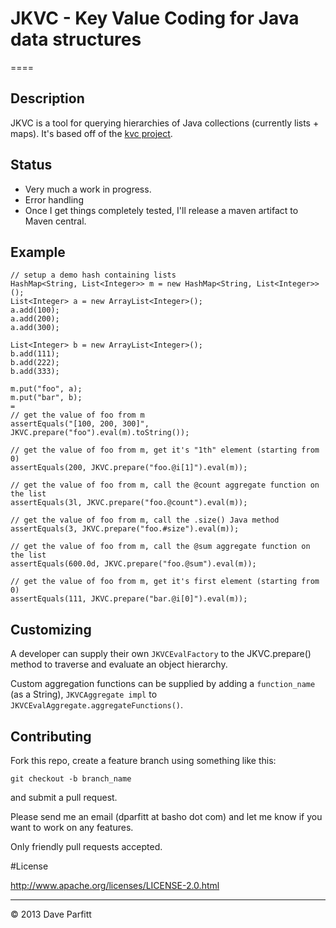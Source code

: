 # JKVC - Key Value Coding for Java data structures
====

## Description 

JKVC is a tool for querying hierarchies of Java collections (currently lists + maps). It's based off of the [kvc project](https://github.com/etrepum/kvc).

## Status

- Very much a work in progress. 
- Error handling
- Once I get things completely tested, I'll release a maven artifact to Maven central.



## Example

```
// setup a demo hash containing lists
HashMap<String, List<Integer>> m = new HashMap<String, List<Integer>>();
List<Integer> a = new ArrayList<Integer>();
a.add(100);
a.add(200);
a.add(300);

List<Integer> b = new ArrayList<Integer>();
b.add(111);
b.add(222);
b.add(333);

m.put("foo", a);
m.put("bar", b);
=
// get the value of foo from m
assertEquals("[100, 200, 300]", JKVC.prepare("foo").eval(m).toString());

// get the value of foo from m, get it's "1th" element (starting from 0)
assertEquals(200, JKVC.prepare("foo.@i[1]").eval(m));

// get the value of foo from m, call the @count aggregate function on the list
assertEquals(3l, JKVC.prepare("foo.@count").eval(m));

// get the value of foo from m, call the .size() Java method
assertEquals(3, JKVC.prepare("foo.#size").eval(m));

// get the value of foo from m, call the @sum aggregate function on the list
assertEquals(600.0d, JKVC.prepare("foo.@sum").eval(m));

// get the value of foo from m, get it's first element (starting from 0)
assertEquals(111, JKVC.prepare("bar.@i[0]").eval(m));
```

## Customizing

A developer can supply their own `JKVCEvalFactory` to the JKVC.prepare() method to traverse and evaluate an object hierarchy.

Custom aggregation functions can be supplied by adding a `function_name` (as a String), `JKVCAggregate impl` to `JKVCEvalAggregate.aggregateFunctions()`.


## Contributing

Fork this repo, create a feature branch using something like this:
	
	git checkout -b branch_name
	
and submit a pull request. 

Please send me an email (dparfitt at basho dot com) and let me know if you want to work on any features.

Only friendly pull requests accepted.

#License

http://www.apache.org/licenses/LICENSE-2.0.html

---

© 2013 Dave Parfitt
